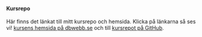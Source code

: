 #### Kursrepo

Här finns det länkat till mitt kursrepo och hemsida. Klicka på länkarna så ses vi! [kursens hemsida på dbwebb.se](https://github.com/WilliamRytterlund/oophp/blob/master/content/index.md) och till [kursrepot på GitHub](https://github.com/WilliamRytterlund/oophp).
